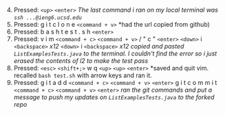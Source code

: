 4) Pressed: `<up>` `<enter>` *The last command i ran on my local terminal was `ssh ...@ieng6.ucsd.edu`*
5) Pressed: g i t c l o n e `<command + v>` *had the url copied from github)
6) Pressed: b a s h t e s t . s h `<enter>` 
7) Pressed: v i m `<command + c>` `<command + v>` / " c " `<enter>` `<down>` i `<backspace>` *x12* `<down>` i `<backspace>` *x12* *copied and pasted ` ListExamplesTests.java` to the terminal. I couldn't find the error so i just erased the contents of l2 to make the test pass*
8) Pressed: `<esc>` `<shift+;>` w q `<up>` `<up>` `<enter>` *saved and quit vim. recalled `bash test.sh` with arrow keys and ran it. 
9) Pressed: g i t a d d `<command + c>` `<command + v>` `<enter>` g i t c o m m i t `<command + c>` `<command + v>` `<enter>` *ran the git commands and put a message to push my updates on `ListExamplesTests.java` to the forked repo*
